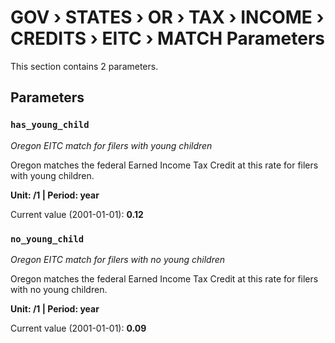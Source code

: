 # GOV › STATES › OR › TAX › INCOME › CREDITS › EITC › MATCH Parameters

This section contains 2 parameters.

## Parameters

### `has_young_child`
*Oregon EITC match for filers with young children*

Oregon matches the federal Earned Income Tax Credit at this rate for filers with young children.

**Unit: /1 | Period: year**

Current value (2001-01-01): **0.12**


### `no_young_child`
*Oregon EITC match for filers with no young children*

Oregon matches the federal Earned Income Tax Credit at this rate for filers with no young children.

**Unit: /1 | Period: year**

Current value (2001-01-01): **0.09**


